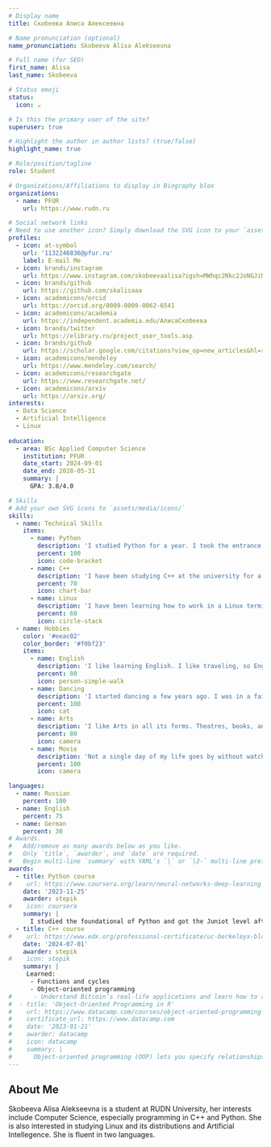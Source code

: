```yaml
---
# Display name
title: Скобеева Алиса Алексеевна

# Name pronunciation (optional)
name_pronunciation: Skobeeva Alisa Alekseevna

# Full name (for SEO)
first_name: Alisa
last_name: Skobeeva

# Status emoji
status:
  icon: ☕️

# Is this the primary user of the site?
superuser: true

# Highlight the author in author lists? (true/false)
highlight_name: true

# Role/position/tagline
role: Student

# Organizations/Affiliations to display in Biography blox
organizations:
  - name: PFUR
    url: https://www.rudn.ru

# Social network links
# Need to use another icon? Simply download the SVG icon to your `assets/media/icons/` folder.
profiles:
  - icon: at-symbol
    url: '1132246836@pfur.ru'
    label: E-mail Me
  - icon: brands/instagram
    url: https://www.instagram.com/skobeevaalisa?igsh=MWhqc2Nkc2JoNGJiMg%3D%3D&utm_source=qr
  - icon: brands/github
    url: https://github.com/skalisaaa
  - icon: academicons/orcid
    url: https://orcid.org/0009-0009-0062-6541
  - icon: academicons/academia
    url: https://independent.academia.edu/АлисаСкобеева
  - icon: brands/twitter
    url: https://elibrary.ru/project_user_tools.asp
  - icon: brands/github
    url: https://scholar.google.com/citations?view_op=new_articles&hl=ru&imq=Alice+Skobeeva#
  - icon: academicons/mendeley
    url: https://www.mendeley.com/search/
  - icon: academicons/researchgate
    url: https://www.researchgate.net/
  - icon: academicons/arxiv
    url: https://arxiv.org/
interests:
  - Data Science
  - Artificial Intelligence
  - Linux
  
education:
  - area: BSc Applied Computer Science
    institution: PFUR
    date_start: 2024-09-01
    date_end: 2028-05-31
    summary: |
      GPA: 3.8/4.0

# Skills
# Add your own SVG icons to `assets/media/icons/`
skills:
  - name: Technical Skills
    items:
      - name: Python
        description: 'I studied Python for a year. I took the entrance exams using Python. Knowledge at the Junior level. Also I created a chatbot in Telegram using Python'
        percent: 100
        icon: code-bracket
      - name: C++
        description: 'I have been studying C++ at the university for a year now. I successfully complete labaratory works on object-oriented programming.'
        percent: 70
        icon: chart-bar
      - name: Linux
        description: 'I have been learning how to work in a Linux terminal for a year now. I know the basics and can execute guite a few commands.'
        percent: 60
        icon: circle-stack
  - name: Hobbies
    color: '#eeac02'
    color_border: '#f0bf23'
    items:
      - name: English
        description: 'I like learning English. I like traveling, so English is a very useful skill for me. I am also interested in Computer Science, and most of the scientific articles on this science are written in English.'
        percent: 80
        icon: person-simple-walk
      - name: Dancing
        description: 'I started dancing a few years ago. I was in a fairly well-known dance team and even danced in the backup of a famous Russian singer.'
        percent: 100
        icon: cat
      - name: Arts
        description: 'I like Arts in all its forms. Theatres, books, and museums are one of my favotire pastimes. By the way, I graduated from Art school.'
        percent: 80
        icon: camera
      - name: Movie
        description: 'Not a single day of my life goes by without watching a movie or a TV-show.'
        percent: 100
        icon: camera

languages:
  - name: Russian
    percent: 100
  - name: English
    percent: 75
  - name: German
    percent: 30
# Awards.
#   Add/remove as many awards below as you like.
#   Only `title`, `awarder`, and `date` are required.
#   Begin multi-line `summary` with YAML's `|` or `|2-` multi-line prefix and indent 2 spaces below.
awards:
  - title: Python course
#    url: https://www.coursera.org/learn/neural-networks-deep-learning
    date: '2023-11-25'
    awarder: stepik
#    icon: coursera
    summary: |
      I studied the foundational of Python and got the Juniot level after finished it. 
  - title: C++ course
#    url: https://www.edx.org/professional-certificate/uc-berkeleyx-blockchain-fundamentals
    date: '2024-07-01'
    awarder: stepik
#    icon: stepik
    summary: |
     Learned:
      - Functions and cycles
      - Object-oriented programming
#      - Understand Bitcoin’s real-life applications and learn how to attack and destroy Bitcoin, Ethereum, smart contracts and Dapps, and alternatives to Bitcoin’s Proof-of-Work consensus algorithm
#  - title: 'Object-Oriented Programming in R'
#    url: https://www.datacamp.com/courses/object-oriented-programming-with-s3-and-r6-in-r
#    certificate_url: https://www.datacamp.com
#    date: '2023-01-21'
#    awarder: datacamp
#    icon: datacamp
#    summary: |
#      Object-oriented programming (OOP) lets you specify relationships between functions and the objects that they can act on, helping you manage complexity in your code. This is an intermediate level course, providing an introduction to OOP, using the S3 and R6 systems. S3 is a great day-to-day R programming tool that simplifies some of the functions that you write. R6 is especially useful for industry-specific analyses, working with web APIs, and building GUIs.
---
```


## About Me

Skobeeva Alisa Alekseevna is a student at RUDN University, her interests include Computer Science, especially programming in C++ and Python. She is also interested in studying Linux and its distributions and Artificial Intellegence. She is fluent in two languages.

